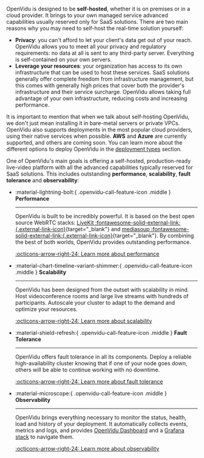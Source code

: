 OpenVidu is designed to be **self-hosted**, whether it is on premises or in a cloud provider. It brings to your own managed service advanced capabilities usually reserved only for SaaS solutions. There are two main reasons why you may need to self-host the real-time solution yourself:

- **Privacy**: you can't afford to let your client's data get out of your reach. OpenVidu allows you to meet all your privacy and regulatory requirements: no data at all is sent to any third-party server. Everything is self-contained on your own servers.
- **Leverage your resources**: your organization has access to its own infrastructure that can be used to host these services. SaaS solutions generally offer complete freedom from infrastructure management, but this comes with generally high prices that cover both the provider's infrastructure and their service surcharge. OpenVidu allows taking full advantage of your own infrastructure, reducing costs and increasing performance.

It is important to mention that when we talk about self-hosting OpenVidu, we don't just mean installing it in bare-metal servers or private VPCs. OpenVidu also supports deployments in the most popular cloud providers, using their native services when possible. **AWS** and **Azure** are currently supported, and others are coming soon. You can learn more about the different options to deploy OpenVidu in the [deployment types](/docs/self-hosting/deployment-types.md) section.

One of OpenVidu's main goals is offering a self-hosted, production-ready live-video platform with all the advanced capabilities typically reserved for SaaS solutions. This includes outstanding **performance**, **scalability**, **fault tolerance** and **observability**:

<div class="grid cards" markdown>

-   :material-lightning-bolt:{ .openvidu-call-feature-icon .middle } __Performance__

    ---

    OpenVidu is built to be incredibly powerful. It is based on the best open source WebRTC stacks: [LiveKit :fontawesome-solid-external-link:{.external-link-icon}](https://livekit.io/){target="\_blank"} and [mediasoup :fontawesome-solid-external-link:{.external-link-icon}](https://mediasoup.org/){target="\_blank"}. By combining the best of both worlds, OpenVidu provides outstanding performance.

    [:octicons-arrow-right-24: Learn more about performance](/docs/self-hosting/production-ready/performance.md)

-   :material-chart-timeline-variant-shimmer:{ .openvidu-call-feature-icon .middle } __Scalability__

    ---

    OpenVidu has been designed from the outset with scalability in mind. Host videoconference rooms and large live streams with hundreds of participants. Autoscale your cluster to adapt to the demand and optimize your resources.

    [:octicons-arrow-right-24: Learn more about scalability](/docs/self-hosting/production-ready/scalability.md)

-   :material-shield-refresh:{ .openvidu-call-feature-icon .middle } __Fault Tolerance__

    ---

    OpenVidu offers fault tolerance in all its components. Deploy a reliable high-availability cluster knowing that if one of your node goes down, others will be able to continue working with no downtime.

    [:octicons-arrow-right-24: Learn more about fault tolerance](/docs/self-hosting/production-ready/fault-tolerance.md)

-   :material-microscope:{ .openvidu-call-feature-icon .middle } __Observability__

    ---

    OpenVidu brings everything necessary to monitor the status, health, load and history of your deployment. It automatically collects events, metrics and logs, and provides [OpenVidu Dashboard](/docs/self-hosting/production-ready/observability/openvidu-dashboard.md) and a [Grafana stack](/docs/self-hosting/production-ready/observability/grafana-stack.md) to navigate them.

    [:octicons-arrow-right-24: Learn more about observability](/docs/self-hosting/production-ready/observability/index.md)

</div>

